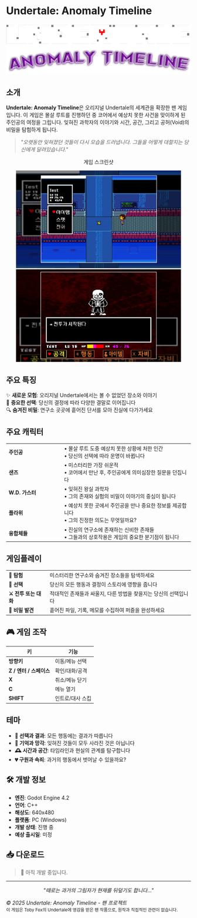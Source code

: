 # Undertale: Anomaly Timeline

<div align="center">
  <img src="./image/logo.png" alt="게임 로고" width="600"/>
</div>

## 소개

**Undertale: Anomaly Timeline**은 오리지널 Undertale의 세계관을 확장한 팬 게임입니다. 이 게임은 몰살 루트를 진행하던 중 코어에서 예상치 못한 사건을 맞이하게 된 주인공의 여정을 그립니다. 잊혀진 과학자의 이야기와 시간, 공간, 그리고 공허(Void)의 비밀을 탐험하게 됩니다.

> *"오랫동안 잊혀졌던 것들이 다시 모습을 드러냅니다. 그들을 어떻게 대할지는 당신에게 달려있습니다."*

<div align="center">
  <p>게임 스크린샷</p>
  <img src="./image/game.png" alt="게임 화면" width="450"/>
  <img src="./image/battle.png" alt="전투 장면" width="450"/>
</div>

## 주요 특징

✨ **새로운 모험**: 오리지널 Undertale에서는 볼 수 없었던 장소와 이야기  
🔀 **중요한 선택**: 당신의 결정에 따라 다양한 결말로 이어집니다  
🔍 **숨겨진 비밀**: 연구소 곳곳에 흩어진 단서를 모아 진실에 다가가세요  

## 주요 캐릭터

<table>
  <tr>
    <td width="30%"><b>주인공</b></td>
    <td>
      • 몰살 루트 도중 예상치 못한 상황에 처한 인간<br>
      • 당신의 선택에 따라 운명이 바뀝니다
    </td>
  </tr>
  <tr>
    <td><b>샌즈</b></td>
    <td>
      • 미스터리한 가장 쉬운적<br>
      • 코어에서 만난 후, 주인공에게 의미심장한 질문을 던집니다
    </td>
  </tr>
  <tr>
    <td><b>W.D. 가스터</b></td>
    <td>
      • 잊혀진 왕실 과학자<br>
      • 그의 존재와 실험의 비밀이 이야기의 중심이 됩니다
    </td>
  </tr>
  <tr>
    <td><b>플라위</b></td>
    <td>
      • 예상치 못한 곳에서 주인공을 만나 중요한 정보를 제공합니다<br>
      • 그의 진정한 의도는 무엇일까요?
    </td>
  </tr>
  <tr>
    <td><b>융합체들</b></td>
    <td>
      • 진실의 연구소에 존재하는 신비한 존재들<br>
      • 그들과의 상호작용은 게임의 중요한 분기점이 됩니다
    </td>
  </tr>
</table>

## 게임플레이
<table>
  <tr>
    <td><b>🔎 탐험</b></td>
    <td>미스터리한 연구소와 숨겨진 장소들을 탐색하세요</td>
  </tr>
  <tr>
    <td><b>🔄 선택</b></td>
    <td>당신의 모든 행동과 결정이 스토리에 영향을 줍니다</td>
  </tr>
  <tr>
    <td><b>⚔️ 전투 또는 대화</b></td>
    <td>적대적인 존재들과 싸울지, 다른 방법을 찾을지는 당신의 선택입니다</td>
  </tr>
  <tr>
    <td><b>📝 비밀 발견</b></td>
    <td>흩어진 파일, 기록, 메모를 수집하여 퍼즐을 완성하세요</td>
  </tr>
</table>

## 🎮 게임 조작
| 키 | 기능 |
|---|---|
| **방향키** | 이동/메뉴 선택 |
| **Z / 엔터 / 스페이스** | 확인/대화/공격 |
| **X** | 취소/메뉴 닫기 |
| **C** | 메뉴 열기 |
| **SHIFT** | 인트로/대사 스킵 |

## 테마

- **💫 선택과 결과**: 모든 행동에는 결과가 따릅니다
- **🧠 기억과 망각**: 잊혀진 것들이 모두 사라진 것은 아닙니다
- **🕰️ 시간과 공간**: 타임라인과 현실의 관계를 탐구합니다
- **💔 구원과 속죄**: 과거의 행동에서 벗어날 수 있을까요?

## 🛠️ 개발 정보
- **엔진**: Godot Engine 4.2
- **언어**: C++
- **해상도**: 640x480
- **플랫폼**: PC (Windows)
- **개발 상태**: 진행 중
- **예상 출시일**: 미정

## 📥 다운로드
> 🚧 아직 개발 중입니다.

---

<div align="center">
  <p><i>"때로는 과거의 그림자가 현재를 뒤덮기도 합니다..."</i></p>
</div>
  
<p><i>© 2025 Undertale: Anomaly Timeline - 팬 프로젝트</i><br>
<small>이 게임은 Toby Fox의 Undertale에 영감을 받은 팬 작품으로, 원작과 직접적인 관련이 없습니다.</small></p>
